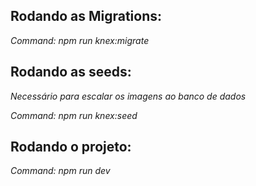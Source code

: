 ## Rodando as Migrations:

*Command: npm run knex:migrate*

## Rodando as seeds:
_Necessário para escalar os imagens ao banco de dados_

*Command: npm run knex:seed*

## Rodando o projeto:

*Command: npm run dev*